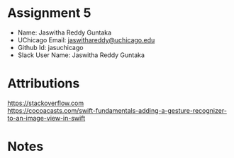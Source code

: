 # Assignment 5

- Name: Jaswitha Reddy Guntaka
- UChicago Email: jaswithareddy@uchicago.edu
- Github Id: jasuchicago
- Slack User Name: Jaswitha Reddy Guntaka

# Attributions

https://stackoverflow.com <br>
https://cocoacasts.com/swift-fundamentals-adding-a-gesture-recognizer-to-an-image-view-in-swift


# Notes
